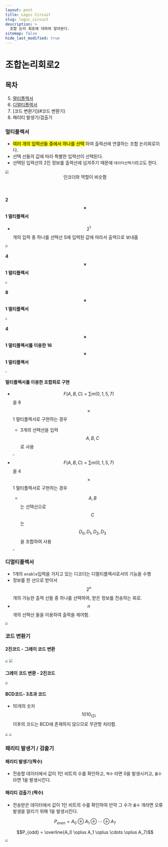 ```yaml
---
layout: post
title: Logic Circuit
slug: logic_circuit
description: >
  조합 논리 회로에 대하여 알아본다.
sitemap: false
hide_last_modified: true
---
```


# 조합논리회로2



##  목차

5. [멀티플렉서](#멀티플렉서)
6. [디멀티플렉서](#디멀티플렉서)
7. [코드 변환기](#코드 변환기)
8. 패리티 발생기/검출기





### 멀티플렉서

* <mark>여러 개의 입력선들 중에서 하나를 선택 </mark>하여 출력선에 연결하는 조합 논리회로이다.
* 선택 선들의 값에 따라 특별한 입력선이 선택된다.
* 선택된 입력선의 2진 정보를 출력선에 넘겨주기 때문에 `데이터선택기`라고도 한다.

<img src="../img/combinational_logic_circuit2-1.jpg" style="zoom:70%;" />

<center>인코더와 역할이 비슷함</center>

<br>

<br>

#### 2 $$\times$$ 1 멀티플렉서

* $$2^1$$개의 입력 중 하나를 선택선 S에 입력된 값에 따라서 출력으로 보내줌

<img src="../img/combinational_logic_circuit2-2.jpg" style="zoom:50%;" />





#### 4 $$\times$$ 1 멀티플렉서

<img src="../img/combinational_logic_circuit2-3.jpg" style="zoom:40%;" />



#### 8 $$\times$$ 1 멀티플렉서

<img src="../img/combinational_logic_circuit2-4.jpg" style="zoom:40%;" />



#### 4 $$\times$$ 1 멀티플렉서를 이용한 16 $$\times$$1 멀티플렉서

<img src="../img/combinational_logic_circuit2-5.jpg" style="zoom:30%;" />



#### 멀티플렉서를 이용한 조합회로 구현

* $$F(A,B,C) = \sum m(0, 1, 5, 7)$$을 8$$\times$$1 멀티플렉서로 구현하는 경우

  * 3개의 선택선을 입력 $$A,B,C$$로 사용

  <img src="../img/combinational_logic_circuit2-6.jpg" style="zoom:30%;" /><br>

* $$F(A,B,C) = \sum m(0, 1, 5, 7)$$을 4$$\times$$1 멀티플렉서로 구현하는 경우

  * $$A,\, B$$는 선택선으로 $$C$$는 $$D_0,D_1,D_2,D_3$$을 조합하여 사용

  <img src="../img/combinational_logic_circuit2-7.jpg" style="zoom:30%;" /><br>

### 디멀티플렉서

* 1개의 `enable`입력을 가지고 있는 디코더는 디멀티플렉서로서의 기능을 수행
* 정보를 한 선으로 받아서 $$2^n$$개의 가능한 출력 선들 중 하나를 선택하여, 받은 정보를 전송하는 회로.
* $$n$$개의 선택선 들을 이용하여 출력을 제어함.

<img src="../img/combinational_logic_circuit2-8.jpg" style="zoom:50%;" /><br>



### 코드 변환기



#### 2진코드 - 그레이 코드 변환

<img src="../img/combinational_logic_circuit2-9.jpg" style="zoom:50%;" />

<img src="../img/combinational_logic_circuit2-10.jpg" style="zoom:70%;" />



#### 그레이 코드 변환 - 2진코드 

<img src="../img/combinational_logic_circuit2-11.jpg" style="zoom:50%;" />



#### BCD코드- 3초과 코드

* 10개의 숫자 $$1010_(2)$$ 이후의 코드는  BCD에 존재하지 않으므로 무관항 처리함.

<img src="../img/combinational_logic_circuit2-12.jpg" style="zoom:50%;" />

<img src="../img/combinational_logic_circuit2-13.jpg" style="zoom:50%;" />





### 패리티 발생기 / 검출기

#### 패리티 발생기(짝수)

* 전송할 데이터에서 값이 1인 비트의 수를 확인하고, `짝수` 라면 0을 발생시키고, `홀수` 라면 1을 발생시킨다.



#### 패리티 검출기 (짝수)

* 전송받은 데이터에서 값이 1인 비트의 수를 확인하여 만약 그 수가 `홀수` 개라면 오류 발생을 알리기 위해 1을 발생시킨다.



$$P_{even} = A_0 \oplus A_1 \oplus \cdots \oplus A_7$$ 

$$P_{odd} = \overline{A_0 \oplus A_1 \oplus \cdots \oplus A_7}$$ 

<img src="../img/combinational_logic_circuit2-14.jpg" style="zoom:50%;" />